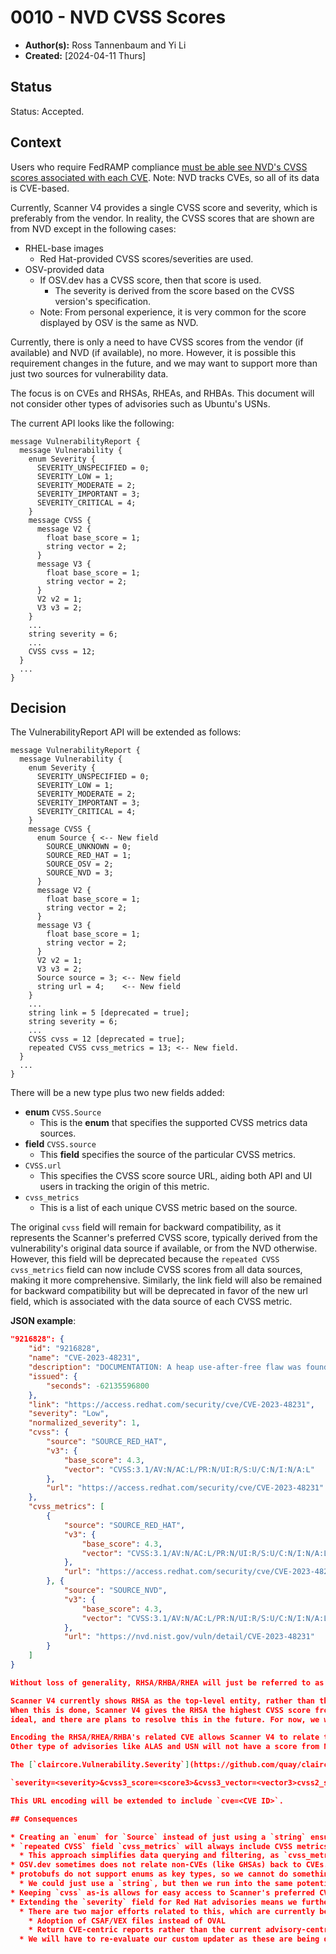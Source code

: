 # 0010 - NVD CVSS Scores

- **Author(s):** Ross Tannenbaum and Yi Li
- **Created:** [2024-04-11 Thurs]

## Status

Status: Accepted.

## Context

Users who require FedRAMP compliance [must be able see NVD's CVSS scores associated with each CVE](https://www.fedramp.gov/assets/resources/documents/CSP_Vulnerability_Scanning_Requirements.pdf).
Note: NVD tracks CVEs, so all of its data is CVE-based.

Currently, Scanner V4 provides a single CVSS score and severity, which is preferably from the vendor.
In reality, the CVSS scores that are shown are from NVD except in the following cases:

* RHEL-base images
  * Red Hat-provided CVSS scores/severities are used.
* OSV-provided data
  * If OSV.dev has a CVSS score, then that score is used.
    * The severity is derived from the score based on the CVSS version's specification.
  * Note: From personal experience, it is very common for the score displayed by OSV is the same as NVD.

Currently, there is only a need to have CVSS scores from the vendor (if available) and NVD (if available), no more.
However, it is possible this requirement changes in the future, and we may want to support more than just two
sources for vulnerability data.

The focus is on CVEs and RHSAs, RHEAs, and RHBAs. This document will not consider other types of advisories such as
Ubuntu's USNs.

The current API looks like the following:

```
message VulnerabilityReport {
  message Vulnerability {
    enum Severity {
      SEVERITY_UNSPECIFIED = 0;
      SEVERITY_LOW = 1;
      SEVERITY_MODERATE = 2;
      SEVERITY_IMPORTANT = 3;
      SEVERITY_CRITICAL = 4;
    }
    message CVSS {
      message V2 {
        float base_score = 1;
        string vector = 2;
      }
      message V3 {
        float base_score = 1;
        string vector = 2;
      }
      V2 v2 = 1;
      V3 v3 = 2;
    }
    ...
    string severity = 6;
    ...
    CVSS cvss = 12;
  }
  ...
}
```

## Decision

The VulnerabilityReport API will be extended as follows:

```
message VulnerabilityReport {
  message Vulnerability {
    enum Severity {
      SEVERITY_UNSPECIFIED = 0;
      SEVERITY_LOW = 1;
      SEVERITY_MODERATE = 2;
      SEVERITY_IMPORTANT = 3;
      SEVERITY_CRITICAL = 4;
    }
    message CVSS {
      enum Source { <-- New field
        SOURCE_UNKNOWN = 0;
        SOURCE_RED_HAT = 1;
        SOURCE_OSV = 2;
        SOURCE_NVD = 3;
      }
      message V2 {
        float base_score = 1;
        string vector = 2;
      }
      message V3 {
        float base_score = 1;
        string vector = 2;
      }
      V2 v2 = 1;
      V3 v3 = 2;
      Source source = 3; <-- New field
      string url = 4;    <-- New field
    }
    ...
    string link = 5 [deprecated = true];
    string severity = 6;
    ...
    CVSS cvss = 12 [deprecated = true];
    repeated CVSS cvss_metrics = 13; <-- New field.
  }
  ...
}
```

There will be a new type plus two new fields added:

* **enum** `CVSS.Source`
  * This is the **enum** that specifies the supported CVSS metrics data sources.
* **field** `CVSS.source`
  * This **field** specifies the source of the particular CVSS metrics.
* `CVSS.url`
  * This specifies the CVSS score source URL, aiding both API and UI users in tracking the origin of this metric.
* `cvss_metrics`
  * This is a list of each unique CVSS metric based on the source.

The original `cvss` field will remain for backward compatibility, as it represents the Scanner's preferred CVSS score, typically derived from the vulnerability's original data source if available, or from the NVD otherwise. 
However, this field will be deprecated because the `repeated CVSS cvss_metrics` field can now include CVSS scores from all data sources, making it more comprehensive.
Similarly, the link field will also be remained for backward compatibility but will be deprecated in favor of the new url field, which is associated with the data source of each CVSS metric.

**JSON example**:


```json
"9216828": {
	"id": "9216828",
	"name": "CVE-2023-48231",
	"description": "DOCUMENTATION: A heap use-after-free flaw was found in the vim package. ... MITIGATION: Mitigation for this issue is either not available or ..., applicability to widespread installation base or stability.",
	"issued": {
		"seconds": -62135596800
	},
	"link": "https://access.redhat.com/security/cve/CVE-2023-48231",
	"severity": "Low",
	"normalized_severity": 1,
	"cvss": {
		"source": "SOURCE_RED_HAT",
		"v3": {
			"base_score": 4.3,
			"vector": "CVSS:3.1/AV:N/AC:L/PR:N/UI:R/S:U/C:N/I:N/A:L"
		},
		"url": "https://access.redhat.com/security/cve/CVE-2023-48231"
	},
	"cvss_metrics": [
		{
			"source": "SOURCE_RED_HAT",
			"v3": {
				"base_score": 4.3,
				"vector": "CVSS:3.1/AV:N/AC:L/PR:N/UI:R/S:U/C:N/I:N/A:L"
			},
			"url": "https://access.redhat.com/security/cve/CVE-2023-48231"
		}, {
			"source": "SOURCE_NVD",
			"v3": {
				"base_score": 4.3,
				"vector": "CVSS:3.1/AV:N/AC:L/PR:N/UI:R/S:U/C:N/I:N/A:L"
			},
			"url": "https://nvd.nist.gov/vuln/detail/CVE-2023-48231"
		}
	]
}

Without loss of generality, RHSA/RHBA/RHEA will just be referred to as the more well-known RHSA variant of the three.

Scanner V4 currently shows RHSA as the top-level entity, rather than the related CVE(s), when the CVE(s) is/are fixed.
When this is done, Scanner V4 gives the RHSA the highest CVSS score from the associated CVE(s). We acknowledge this is not
ideal, and there are plans to resolve this in the future. For now, we will need to support NVD scores in a compatible manner.

Encoding the RHSA/RHEA/RHBA's related CVE allows Scanner V4 to relate the advisory back to the CVE which has the highest score and search NVD for that CVE's score.
Other type of advisories like ALAS and USN will not have a score from NVD.

The [`claircore.Vulnerability.Severity`](https://github.com/quay/claircore/blob/v1.5.25/vulnerability.go#L24) is currently set to the following:

`severity=<severity>&cvss3_score=<score3>&cvss3_vector=<vector3>cvss2_score=<score2>&cvss2_vector=<vector2>`

This URL encoding will be extended to include `cve=<CVE ID>`.

## Consequences

* Creating an `enum` for `Source` instead of just using a `string` ensures consistency and limits mistakes which may be made
* `repeated CVSS` field `cvss_metrics` will always include CVSS metrics from all data sources, including the Scanner's preferred CVSS metric.
  * This approach simplifies data querying and filtering, as `cvss_metrics` will be the sole field used for filtering data or making policies.
* OSV.dev sometimes does not relate non-CVEs (like GHSAs) back to CVEs. When this happens, we cannot determine the CVSS score from NVD.
* protobufs do not support enums as key types, so we cannot do something like `map<Source, CVSS> cvss_metrics = 13`.
  * We could just use a `string`, but then we run into the same potential pitfalls mentioned previously.
* Keeping `cvss` as-is allows for easy access to Scanner's preferred CVSS score.
* Extending the `severity` field for Red Hat advisories means we further diverge away from ClairCore's Red Hat updater.
  * There are two major efforts related to this, which are currently being worked on by the Clair team:
    * Adoption of CSAF/VEX files instead of OVAL
    * Return CVE-centric reports rather than the current advisory-centric report.
  * We will have to re-evaluate our custom updater as these are being developed and completed.
